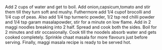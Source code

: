 Add 2 cups of water and get to boil.
Add onion,capsicum,tomato and stir them till they turn soft and mushy.
Futhermore add 1/4 cupof brocolli and 1/4 cup of peas.
Also add 1/4 tsp turmeric powder, 1/2 tsp red chilli powder and 1/4 tsp garam masalapowder, stir for a minute on low flame.
Add in 2 maggi noodles breaking into 2 half.
Spread and cook both the sides.
Boil for 2 minutes and stir occasionally.
Cook till the noodels absorb water and gets cooked completely.
Sprinkle chaat masala for more flavours just before serving.
Finally, maggi masala recipe is ready to be served hot.
